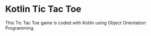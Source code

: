 # Kotlin Tic Tac Toe

This Tic Tac Toe game is coded with Kotlin using Object Orientation Programming.